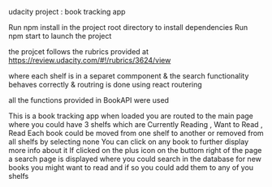 udacity project : book tracking app

Run npm install in the project root directory to install dependencies
Run npm start to launch the project

the projcet follows the rubrics provided at https://review.udacity.com/#!/rubrics/3624/view

where each shelf is in a separet commponent & the search functionality behaves correctly & routring is done using react routering

all the functions provided in BookAPI were used

This is a book tracking app when loaded you are routed to the main page where you could have 3 shelfs which are Currently Reading , Want to Read , Read
Each book could be moved from one shelf to another or removed from all shelfs by selecting none
You can click on any book to further display more info about it
If clicked on the plus icon on the buttom right of the page a search page is displayed where you could search in the database for new books you might want to read and if so you could add them to any of you shelfs
